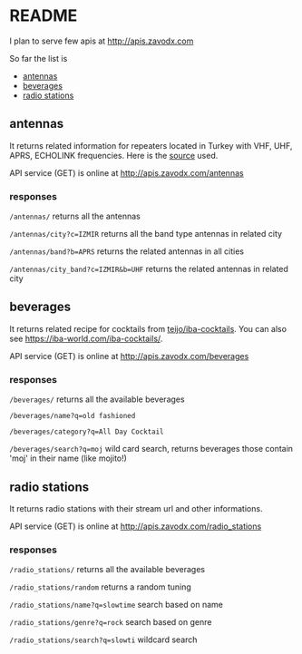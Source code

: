

# README

I plan to serve few apis at <http://apis.zavodx.com>

So far the list is

-   [antennas](#orged9ba65)
-   [beverages](#org795b149)
-   [radio stations](#org64b9a47)


<a id="orged9ba65"></a>

## antennas

It returns related information for repeaters located in Turkey with VHF, UHF, APRS, ECHOLINK frequencies. Here is the [source](https://www.radyoamatorleri.com/depo/linkver/html/TA_ROLE.html) used.

API service (GET) is online at <http://apis.zavodx.com/antennas>


### responses

`/antennas/` returns all the antennas

`/antennas/city?c=IZMIR` returns all the band type antennas in related city

`/antennas/band?b=APRS` returns the related antennas in all cities

`/antennas/city_band?c=IZMIR&b=UHF` returns the related antennas in related city


<a id="org795b149"></a>

## beverages

It returns related recipe for cocktails from [teijo/iba-cocktails](https://github.com/teijo/iba-cocktails). You can also see <https://iba-world.com/iba-cocktails/>.

API service (GET) is online at <http://apis.zavodx.com/beverages>


### responses

`/beverages/` returns all the available beverages

`/beverages/name?q=old fashioned` 

`/beverages/category?q=All Day Cocktail` 

`/beverages/search?q=moj` wild card search, returns beverages those contain 'moj' in their name (like mojito!)


<a id="org64b9a47"></a>

## radio stations

It returns radio stations with their stream url and other informations.

API service (GET) is online at <http://apis.zavodx.com/radio_stations>


### responses

`/radio_stations/` returns all the available beverages

`/radio_stations/random` returns a random tuning

`/radio_stations/name?q=slowtime` search based on name

`/radio_stations/genre?q=rock` search based on genre

`/radio_stations/search?q=slowti` wildcard search

